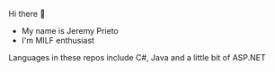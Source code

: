 Hi there 👋

- My name is Jeremy Prieto
- I'm MILF enthusiast

Languages in these repos include C#, Java and a little bit of ASP.NET
